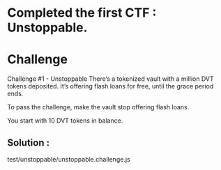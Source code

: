 # Completed the first CTF : Unstoppable.

# Challenge
Challenge #1 - Unstoppable
There’s a tokenized vault with a million DVT tokens deposited. It’s offering flash loans for free, until the grace period ends.

To pass the challenge, make the vault stop offering flash loans.

You start with 10 DVT tokens in balance.

## Solution :
test/unstoppable/unstoppable.challenge.js
